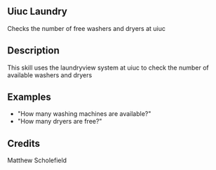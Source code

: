 ## Uiuc Laundry
Checks the number of free washers and dryers at uiuc

## Description
This skill uses the laundryview system at uiuc to check the number of available washers and dryers

## Examples
 - "How many washing machines are available?"
 - "How many dryers are free?"


## Credits
Matthew Scholefield


